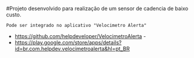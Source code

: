 #Projeto desenvolvido para realização de um sensor de cadencia de baixo custo. 

	Pode ser integrado no aplicativo "Velocimetro Alerta" 

- https://github.com/helpdeveloper/VelocimetroAlerta - 
- https://play.google.com/store/apps/details?id=br.com.helpdev.velocimetroalerta&hl=pt_BR
